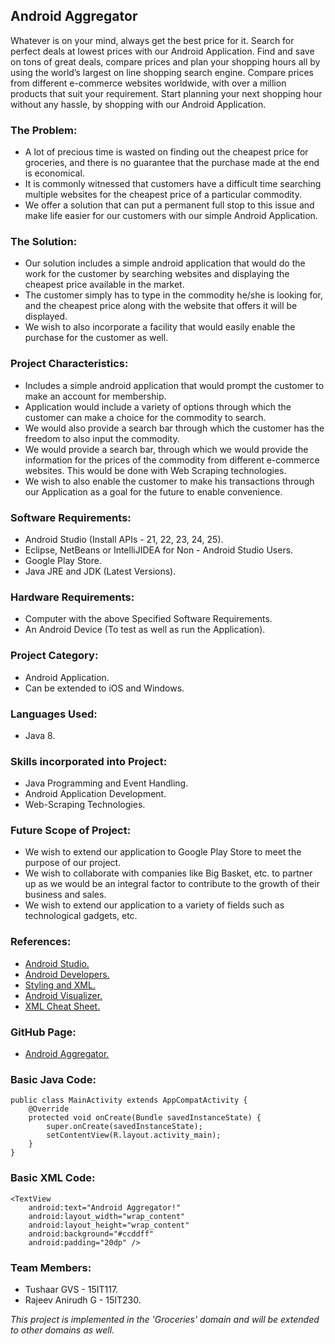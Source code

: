 ## Android Aggregator

Whatever is on your mind, always get the best price for it. Search for perfect deals at lowest prices with our Android Application. Find and save on tons of great deals, compare prices and plan your shopping hours all by using the world’s largest on line shopping search engine. Compare prices from different e-commerce websites worldwide, with over a million products that suit your requirement. Start planning your next shopping hour without any hassle, by shopping with our Android Application. 

### The Problem:

- A lot of precious time is wasted on finding out the cheapest price for groceries, and there is no guarantee that the purchase made at the end is economical.
- It is commonly witnessed that customers have a difficult time searching multiple websites for the cheapest price of a particular commodity. 
- We offer a solution that can put a permanent full stop to this issue and make life easier for our customers with our simple Android Application.

### The Solution:

- Our solution includes a simple android application that would do the work for the customer by searching websites and displaying the cheapest price available in the market.
- The customer simply has to type in the commodity he/she is looking for, and the cheapest price along with the website that offers it will be displayed.
- We wish to also incorporate a facility that would easily enable the purchase for the customer as well.

### Project Characteristics:

- Includes a simple android application that would prompt the customer to make an account for membership.
- Application would include a variety of options through which the customer can make a choice for the commodity to search.
- We would also provide a search bar through which the customer has the freedom to also input the commodity.
- We would provide a search bar, through which we would provide the information for the prices of the commodity from different e-commerce websites. This would be done with Web Scraping technologies.
- We wish to also enable the customer to make his transactions through our Application as a goal for the future to enable convenience.

### Software Requirements:

- Android Studio (Install APIs - 21, 22, 23, 24, 25).
- Eclipse, NetBeans or IntelliJIDEA for Non - Android Studio Users.
- Google Play Store.
- Java JRE and JDK (Latest Versions).

### Hardware Requirements:

- Computer with the above Specified Software Requirements.
- An Android Device (To test as well as run the Application).
 
###   Project Category:

- Android Application.
- Can be extended to iOS and Windows.
  
### Languages Used:

- Java 8.

### Skills incorporated into Project:

- Java Programming and Event Handling.
- Android Application Development.
- Web-Scraping Technologies.

### Future Scope of Project: 

- We wish to extend our application to Google Play Store to meet the purpose of our project.
- We wish to collaborate with companies like Big Basket, etc. to partner up as we would be an integral factor to contribute to the growth of their business and sales.
- We wish to extend our application to a variety of fields such as technological gadgets, etc.

### References:

- [Android Studio.](https://developer.android.com/studio/index.html)
- [Android Developers.](https://developer.android.com/index.html)
- [Styling and XML.](https://material.io/)
- [Android Visualizer.](http://labs.udacity.com/android-visualizer/#/android/)
- [XML Cheat Sheet.](https://drive.google.com/file/d/0B5XIkMkayHgRMVljUVIyZzNmQUU/view)

### GitHub Page: 

- [Android Aggregator.](https://tushaargvs.github.io/Android_Aggregator/)

### Basic Java Code:

```markup
public class MainActivity extends AppCompatActivity {
    @Override
    protected void onCreate(Bundle savedInstanceState) {
        super.onCreate(savedInstanceState);
        setContentView(R.layout.activity_main);
    }
}
```

### Basic XML Code:

```markup
<TextView 
    android:text="Android Aggregator!"
    android:layout_width="wrap_content"
    android:layout_height="wrap_content"
    android:background="#ccddff"
    android:padding="20dp" />
```

### Team Members:

- Tushaar GVS - 15IT117.
- Rajeev Anirudh G - 15IT230.

*This project is implemented in the 'Groceries' domain and will be extended to other domains as well.*
